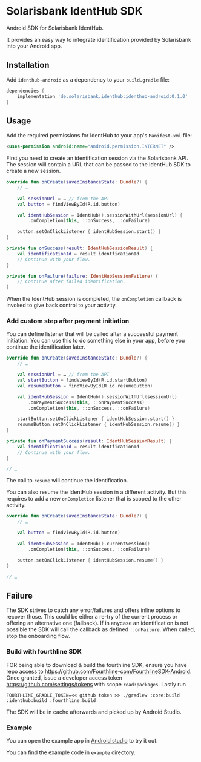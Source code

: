 # Solarisbank IdentHub SDK
Android SDK for Solarisbank IdentHub.

It provides an easy way to integrate identification provided by Solarisbank into your Android app.

## Installation
Add `identhub-android` as a dependency to your `build.gradle` file:

```groovy
dependencies {
    implementation 'de.solarisbank.identhub:identhub-android:0.1.0'
}
```

## Usage
Add the required permissions for IdentHub to your app's `Manifest.xml` file:

```xml
<uses-permission android:name="android.permission.INTERNET" />
```

First you need to create an identification session via the Solarisbank API. The session will contain a URL that can be passed to the IdentHub SDK to create a new session.

```kotlin
override fun onCreate(savedInstanceState: Bundle?) {
    // …

    val sessionUrl = … // from the API
    val button = findViewById(R.id.button)

    val identHubSession = IdentHub().sessionWithUrl(sessionUrl) {
        .onCompletion(this, ::onSuccess, ::onFailure)

    button.setOnClickListener { identHubSession.start() }
}

private fun onSuccess(result: IdentHubSessionResult) {
    val identificationId = result.identficationId
    // Continue with your flow.
}

private fun onFailure(failure: IdentHubSessionFailure) {
    // Continue after failed identification.
}
```

When the IdentHub session is completed, the `onCompletion` callback is invoked to give back control to your activity.

### Add custom step after payment initiation
You can define listener that will be called after a successful payment initiation. You can use this to do something else in your app, before you continue the identification later.

```kotlin
override fun onCreate(savedInstanceState: Bundle?) {
    // …

    val sessionUrl = … // from the API
    val startButton = findViewById(R.id.startButton)
    val resumeButton = findViewById(R.id.resumeButton)

    val identHubSession = IdentHub().sessionWithUrl(sessionUrl)
        .onPaymentSuccess(this, ::onPaymentSuccess)
        .onCompletion(this, ::onSuccess, ::onFailure)

    startButton.setOnClickListener { identHubSession.start() }
    resumeButton.setOnClickListener { identHubSession.resume() }
}

private fun onPaymentSuccess(result: IdentHubSessionResult) {
    val identificationId = result.identficationId
    // Continue with your flow.
}

// …
```

The call to `resume` will continue the identification.

You can also resume the IdentHub session in a different activity. But this requires to add a new `onCompletion` listener that is scoped to the other activity.

```kotlin
override fun onCreate(savedInstanceState: Bundle?) {
    // …

    val button = findViewById(R.id.button)

    val identHubSession = IdentHub().currentSession()
        .onCompletion(this, ::onSuccess, ::onFailure)

    button.setOnClickListener { identHubSession.resume() }
}

// …
```

## Failure

The SDK strives to catch any error/failures and offers inline options to recover those. This could be either a re-try of the current process or offering an alternative one (fallback). If in anycase an identification is not possible the SDK will call the callback as defined `::onFailure`. When called, stop the onboarding flow.

### Build with fourthline SDK

FOR being able to download & build the fourthline SDK, ensure you have repo access to https://github.com/Fourthline-com/FourthlineSDK-Android.
Once granted, issue a developer access token  https://github.com/settings/tokens with scope `read:packages`. Lastly run

```
FOURTHLINE_GRADLE_TOKEN=<< github token >> ./gradlew :core:build :identhub:build :fourthline:build
```

The SDK will be in cache afterwards and picked up by Android Studio.

### Example
You can open the example app in [Android studio](https://developer.android.com/studio/) to try it out.

You can find the example code in `example` directory.
